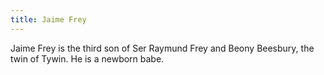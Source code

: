```yaml
---
title: Jaime Frey
---
```


Jaime Frey is the third son of Ser Raymund Frey and Beony Beesbury, the twin of Tywin. He is a newborn babe. 


